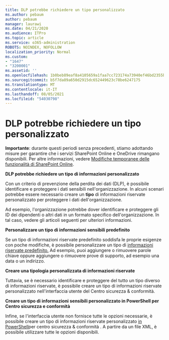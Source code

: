 ```yaml
---
title: DLP potrebbe richiedere un tipo personalizzato
ms.author: pebaum
author: pebaum
manager: laurawi
ms.date: 04/21/2020
ms.audience: ITPro
ms.topic: article
ms.service: o365-administration
ROBOTS: NOINDEX, NOFOLLOW
localization_priority: Normal
ms.custom:
- "1647"
- "3200001"
ms.assetid: ''
ms.openlocfilehash: 1b0beb89eaf8a4105659a1faa7cc723174a73940ef46bd2355bdddfee7b94adb
ms.sourcegitcommit: b5f7da89a650d2915dc652449623c78be6247175
ms.translationtype: MT
ms.contentlocale: it-IT
ms.lasthandoff: 08/05/2021
ms.locfileid: "54030798"
---
```

# <a name="dlp-might-need-a-custom-type"></a>DLP potrebbe richiedere un tipo personalizzato

**Importante**: durante questi periodi senza precedenti, stiamo adottando misure per garantire che i servizi SharePoint Online e OneDrive rimangano disponibili. Per altre informazioni, vedere [Modifiche temporanee delle funzionalità di SharePoint Online](https://aka.ms/ODSPAdjustments).

**DLP potrebbe richiedere un tipo di informazioni personalizzato**

Con un criterio di prevenzione della perdita dei dati (DLP), è possibile identificare e proteggere i dati sensibili nell'organizzazione. In alcuni scenari potrebbe essere necessario creare un **tipo** di informazioni riservate personalizzato per proteggere i dati dell'organizzazione.

Ad esempio, l'organizzazione potrebbe dover identificare e proteggere gli ID dei dipendenti o altri dati in un formato specifico dell'organizzazione. In tal caso, vedere gli articoli seguenti per ulteriori informazioni.
  
 **Personalizzare un tipo di informazioni sensibili predefinito**
  
Se un tipo di informazioni riservate predefinito soddisfa le proprie esigenze con poche modifiche, è possibile personalizzare un tipo di [informazioni riservate predefinito.](https://docs.microsoft.com/microsoft-365/compliance/customize-a-built-in-sensitive-information-type) Ad esempio, puoi aggiungere o rimuovere parole chiave oppure aggiungere o rimuovere prove di supporto, ad esempio una data o un indirizzo.
  
 **Creare una tipologia personalizzata di informazioni riservate**
  
Tuttavia, se è necessario identificare e proteggere del tutto [](https://docs.microsoft.com/microsoft-365/compliance/create-a-custom-sensitive-information-type) un tipo diverso di informazioni riservate, è possibile creare un tipo di informazioni riservate personalizzato nell'interfaccia utente del Centro sicurezza & conformità.
  
**Creare un tipo di informazioni sensibili personalizzato in PowerShell per Centro sicurezza e conformità**

Infine, se l'interfaccia utente non fornisce tutte le opzioni necessarie, è possibile creare un tipo di informazioni riservate personalizzato [in PowerShell](https://docs.microsoft.com/microsoft-365/compliance/create-a-custom-sensitive-information-type-in-scc-powershell)per centro sicurezza & conformità . A partire da un file XML, è possibile utilizzare tutte le opzioni disponibili.
